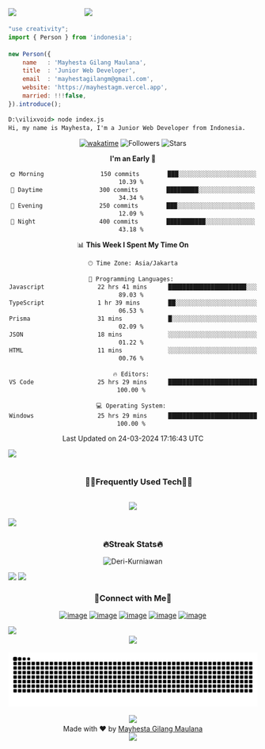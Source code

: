 <!--x axis divider-->
<img src="/assets/images/horizontal-divider-gradient.gif">

<picture> 
<a href="https://media.giphy.com/media/SWoSkN6DxTszqIKEqv/giphy.gif" alt="Developer">
<img src="https://camo.githubusercontent.com/19db51af5f90f1b152bc0b9078f5fe97053955be5074f03f17019c70345bdcdb/68747470733a2f2f6d69726f2e6d656469756d2e636f6d2f6d61782f313336302f302a37513379765349765f7430696f4a2d5a2e676966" align="right" width="350">
</a>
</picture>

```js
"use creativity";
import { Person } from 'indonesia';

new Person({
    name   : 'Mayhesta Gilang Maulana',
    title  : 'Junior Web Developer',
    email  : 'mayhestagilangm@gmail.com',
    website: 'https://mayhestagm.vercel.app',
    married: !!!false,
}).introduce();
```

```cmd
D:\vilixvoid> node index.js
Hi, my name is Mayhesta, I'm a Junior Web Developer from Indonesia.
```

<div align="center">

[![wakatime](https://wakatime.com/badge/user/22520ecf-cee6-4d59-a21f-b5d7f4f8e491.svg)](https://wakatime.com/@22520ecf-cee6-4d59-a21f-b5d7f4f8e491) ![Followers](https://img.shields.io/github/followers/vilixvoid?label=Followers) ![Stars](https://img.shields.io/github/stars/vilixvoid?label=Stars)

<!--START_SECTION:waka-->
**I'm an Early 🐤** 

```text
🌞 Morning                150 commits        ███░░░░░░░░░░░░░░░░░░░░░░   10.39 % 
🌆 Daytime                300 commits        █████████░░░░░░░░░░░░░░░░   34.34 % 
🌃 Evening                250 commits        ███░░░░░░░░░░░░░░░░░░░░░░   12.09 % 
🌙 Night                  400 commits        ███████████░░░░░░░░░░░░░░   43.18 % 
```

📊 **This Week I Spent My Time On** 

```text
🕑︎ Time Zone: Asia/Jakarta

💬 Programming Languages: 
Javascript               22 hrs 41 mins      ██████████████████████░░░   89.03 % 
TypeScript               1 hr 39 mins        ██░░░░░░░░░░░░░░░░░░░░░░░   06.53 % 
Prisma                   31 mins             █░░░░░░░░░░░░░░░░░░░░░░░░   02.09 % 
JSON                     18 mins             ░░░░░░░░░░░░░░░░░░░░░░░░░   01.22 % 
HTML                     11 mins             ░░░░░░░░░░░░░░░░░░░░░░░░░   00.76 % 

🔥 Editors: 
VS Code                  25 hrs 29 mins      █████████████████████████   100.00 % 

💻 Operating System: 
Windows                  25 hrs 29 mins      █████████████████████████   100.00 % 
```


 Last Updated on 24-03-2024 17:16:43 UTC
<!--END_SECTION:waka-->
  
</div>

<!--x axis divider-->
<img src="/assets/images/horizontal-divider-gradient.gif">

<!--h1 without bottom border-->
<div id="user-content-toc">
  <ul align="center">
    <summary><h3 style="display: inline-block">🧑‍💻Frequently Used Tech🧑‍💻</h3></summary>
  </ul>
</div>
<!--tech stack icons-->
<p align="center">
<a href="https://skillicons.dev">
<img src="https://skillicons.dev/icons?i=js,ts,java,react,nextjs,tailwindcss,nodejs,express,mysql,postgresql,npm,postman,git,vscode,figma,vercel,vite&perline=6" />
</a>
</p>

<!--x axis divider-->
<img src="/assets/images/horizontal-divider-gradient.gif">

<h3 align="center">🔥Streak Stats🔥</h3>

<!-- custom streak stats: https://git.io/streak-stats -->
<p align="center"><img src="https://streak-stats.demolab.com?user=Deri-Kurniawan&hide_border=true&type=png" alt="Deri-Kurniawan" /></p>

<!--x axis divider-->
<img src="/assets/images/horizontal-divider-gradient.gif">

<!--<h3 align="center">⭐My Favorite Repo⭐</h3>

<div>
  <p align="center">
	<a href="https://github.com/Deri-Kurniawan/windows-11-os">
      		<img src="https://github-readme-stats.vercel.app/api/pin/?username=Deri-Kurniawan&repo=windows-11-os&theme=transparent" alt="GitHub Stats" />
    	</a>
	    <a href="https://github.com/Deri-Kurniawan/3d-portfolio">
      		<img src="https://github-readme-stats.vercel.app/api/pin/?username=Deri-Kurniawan&repo=3d-portfolio&theme=transparent" alt="GitHub Stats" />
    	</a>
    	<a href="https://github.com/Deri-Kurniawan/plant_shop_mobile_app">
      		<img src="https://github-readme-stats.vercel.app/api/pin/?username=Deri-Kurniawan&repo=plant_shop_mobile_app&theme=transparent" alt="GitHub Stats" />
    	</a>
    	<a href="https://github.com/Deri-Kurniawan/derizer">
      		<img src="https://github-readme-stats.vercel.app/api/pin/?username=Deri-Kurniawan&repo=derizer&theme=transparent" alt="GitHub Stats" />
    	</a>
    	<a href="https://github.com/Deri-Kurniawan/screen-recorder-online">
      		<img src="https://github-readme-stats.vercel.app/api/pin/?username=Deri-Kurniawan&repo=screen-recorder-online&theme=transparent" alt="GitHub Stats" />
    	</a>
    	<a href="https://github.com/Deri-Kurniawan/mini-framework">
      		<img src="https://github-readme-stats.vercel.app/api/pin/?username=Deri-Kurniawan&repo=mini-framework&theme=transparent" alt="GitHub Stats" />
    	</a>
</div>-->

<!--x axis divider-->
<img src="/assets/images/horizontal-divider-gradient.gif">

<!-- Connect with me -->
<h3 align="center">🤝Connect with Me🤝</h3>
<div align="center">

[![image](https://img.shields.io/badge/LinkedIn-0077B5?style=for-the-badge&logo=linkedin&logoColor=white)](https://www.linkedin.com/in/mayhesta-gilang-maulana-034327271/)
[![image](https://img.shields.io/badge/Instagram-E4405F?style=for-the-badge&logo=instagram&logoColor=white)](https://www.instagram.com/myhstgm/)
[![image](https://img.shields.io/badge/Dribble-EA4C89?style=for-the-badge&logo=dribbble&logoColor=white)](https://dribbble.com/mayhestagm)
[![image](https://img.shields.io/badge/Stack%20Overflow-EF8236?style=for-the-badge&logo=stackoverflow&logoColor=white)](https://stackoverflow.com/users/23781672/mayhesta-gilang-maulana)
[![image](https://img.shields.io/badge/Facebook-04A4FB?style=for-the-badge&logo=facebook&logoColor=white)](https://www.facebook.com/mayhestagilangmaulana.mayhestagilangmaulana)
  
</div>

<!--x axis divider-->
<img src="/assets/images/horizontal-divider-gradient.gif">

<!-- Support me -->
<!--<h3 align="center">☕Support Me☕</h3>-->

<div align="center">
  
<!--[![image](https://img.shields.io/badge/Buy%20me%20a%20coffee-FFDD00?style=for-the-badge&logo=buymeacoffee&logoColor=white)](https://bitlie.deri.my.id/buymeacoffee) [![image](https://img.shields.io/badge/ko--fi-F16061?style=for-the-badge&logo=ko-fi&logoColor=white)](https://bitlie.deri.my.id/ko-fi)-->

<!--x axis divider-->
<img src="/assets/images/horizontal-divider-gradient.gif">

![Commit Snake History SVG](https://raw.githubusercontent.com/Deri-Kurniawan/Deri-Kurniawan/output/github-snake.svg)

<!--x axis divider-->
<img src="/assets/images/horizontal-divider-gradient.gif">

<div align="center">
    Made with ❤️ by <a href="https://mayhestagm.vercel.app target="_blank">Mayhesta Gilang Maulana</a>
</div>

<!--x axis divider-->
<img src="/assets/images/horizontal-divider-gradient.gif">
